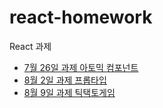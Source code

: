 # react-homework

React 과제

- [7월 26일 과제 아토믹 컴포넌트](./atomic-component/README.md)
- [8월 2일 과제 프롭타입](./component-proptypes/README.md)
- [8월 9일 과제 틱택토게임](./tic-tac-toe-game/README.md)
